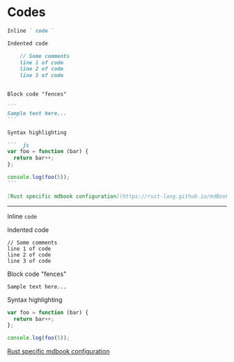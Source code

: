# Codes

~~~markdown
Inline ` code `

Indented code

    // Some comments
    line 1 of code
    line 2 of code
    line 3 of code


Block code "fences"

```
Sample text here...
```

Syntax highlighting

```  js
var foo = function (bar) {
  return bar++;
};

console.log(foo(5));
```

[Rust specific mdbook configuration](https://rust-lang.github.io/mdBook/format/mdbook.html)
~~~

---

Inline `code`

Indented code

    // Some comments
    line 1 of code
    line 2 of code
    line 3 of code


Block code "fences"

```
Sample text here...
```

Syntax highlighting

``` js
var foo = function (bar) {
  return bar++;
};

console.log(foo(5));
```

[Rust specific mdbook configuration](https://rust-lang.github.io/mdBook/format/mdbook.html)